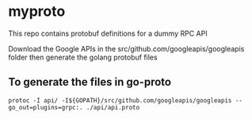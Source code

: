 # myproto

This repo contains protobuf definitions for a dummy RPC API

Download the Google APIs in the src/github.com/googleapis/googleapis folder then generate the golang protobuf files

## To generate the files in go-proto

```
protoc -I api/ -I${GOPATH}/src/github.com/googleapis/googleapis --go_out=plugins=grpc:. ./api/api.proto
```
